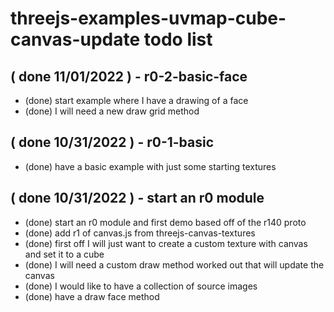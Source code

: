 # threejs-examples-uvmap-cube-canvas-update todo list

## ( done 11/01/2022 ) - r0-2-basic-face
* (done) start example where I have a drawing of a face
* (done) I will need a new draw grid method

## ( done 10/31/2022 ) - r0-1-basic
* (done) have a basic example with just some starting textures 

## ( done 10/31/2022 ) - start an r0 module
* (done) start an r0 module and first demo based off of the r140 proto
* (done) add r1 of canvas.js from threejs-canvas-textures
* (done) first off I will just want to create a custom texture with canvas and set it to a cube
* (done) I will need a custom draw method worked out that will update the canvas
* (done) I would like to have a collection of source images
* (done) have a draw face method 